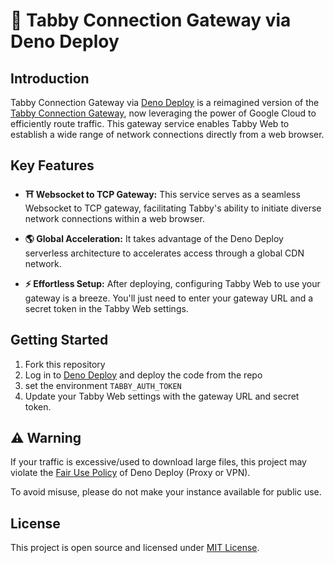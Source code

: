 # 🦕 Tabby Connection Gateway via Deno Deploy

## Introduction

Tabby Connection Gateway via [Deno Deploy](https://deno.com/deploy) is a reimagined version of the [Tabby Connection Gateway](https://github.com/Eugeny/tabby-connection-gateway), now leveraging the power of Google Cloud to efficiently route traffic. This gateway service enables Tabby Web to establish a wide range of network connections directly from a web browser.

## Key Features

- **⛩️ Websocket to TCP Gateway:** This service serves as a seamless Websocket to TCP gateway, facilitating Tabby's ability to initiate diverse network connections within a web browser.

- **🌎 Global Acceleration:** It takes advantage of the Deno Deploy serverless architecture to accelerates access through a global CDN network.

- **⚡ Effortless Setup:** After deploying, configuring Tabby Web to use your gateway is a breeze. You'll just need to enter your gateway URL and a secret token in the Tabby Web settings.

## Getting Started

1. Fork this repository
2. Log in to [Deno Deploy](https://deno.com/deploy) and deploy the code from the repo
3. set the environment `TABBY_AUTH_TOKEN`
4. Update your Tabby Web settings with the gateway URL and secret token.

## ⚠️ Warning

If your traffic is excessive/used to download large files, this project may violate the [Fair Use Policy](https://docs.deno.com/deploy/manual/fair-use-policy) of Deno Deploy (Proxy or VPN).

To avoid misuse, please do not make your instance available for public use.

## License

This project is open source and licensed under [MIT License](LICENSE.md).
